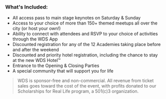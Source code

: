 ### What's Included:

- All access pass to main stage keynotes on Saturday & Sunday
- Access to your choice of more than 150+ themed meetups all over the city (or host your own!)
- Ability to connect with attendees and RSVP to your choice of activities through the WDS App
- Discounted registration for any of the 12 Academies taking place before and after the weekend
- Discounted and priority hotel registration, including the chance to stay at the new WDS Hotel™
- Entrance to the Opening & Closing Parties
- A special community that will support you for life

> WDS is sponsor-free and non-commercial. All revenue from ticket sales goes toward the cost of the event, with profits donated to our Scholarships for Real Life program, a 501(c)3 organization.